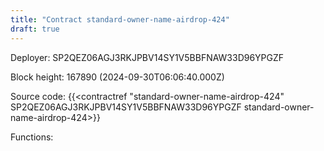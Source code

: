 ```yaml
---
title: "Contract standard-owner-name-airdrop-424"
draft: true
---
```

Deployer: SP2QEZ06AGJ3RKJPBV14SY1V5BBFNAW33D96YPGZF


 



Block height: 167890 (2024-09-30T06:06:40.000Z)

Source code: {{<contractref "standard-owner-name-airdrop-424" SP2QEZ06AGJ3RKJPBV14SY1V5BBFNAW33D96YPGZF standard-owner-name-airdrop-424>}}

Functions:


